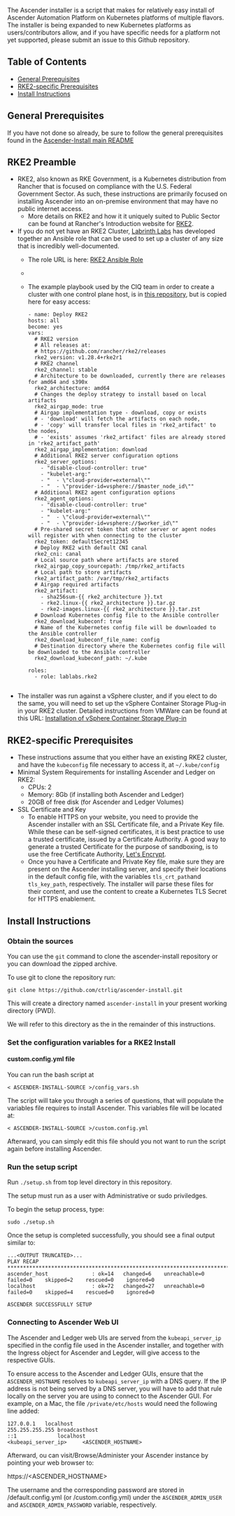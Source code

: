 The Ascender installer is a script that makes for relatively easy
install of Ascender Automation Platform on Kubernetes platforms of
multiple flavors. The installer is being expanded to new Kubernetes
platforms as users/contributors allow, and if you have specific needs
for a platform not yet supported, please submit an issue to this
Github repository.

## Table of Contents

- [General Prerequisites](#general-prerequisites)
- [RKE2-specific Prerequisites](#rke2-specific-prerequisites)
- [Install Instructions](#install-instructions)

## General Prerequisites

If you have not done so already, be sure to follow the general
prerequisites found in the [Ascender-Install main
README](../../README.md#general-prerequisites)

## RKE2 Preamble

- RKE2, also known as RKE Government, is a Kubernetes distribution from Rancher that is focused on compliance with the U.S. Federal Government Sector. As such, these instructions are primarily focused on installing Ascender into an on-premise environment that may have no public internet access.
  - More details on RKE2 and how it it uniquely suited to Public Sector can be found at Rancher's Introduction website for [RKE2](https://docs.rke2.io/).
- If you do not yet have an RKE2 Cluster, [Labrinth Labs](https://lablabs.io/) has developed together an Ansible role that can be used to set up a cluster of any size that is incredibly well-documented. 
  - The role URL is here: [RKE2 Ansible Role](https://github.com/lablabs/ansible-role-rke2)
  - 
  - The example playbook used by the CIQ team in order to create a cluster with one control plane host, is in [this repository](./deploy-rke2-cluster/deploy-rke2-cluster.yaml), but is copied here for easy access:

      ```
      - name: Deploy RKE2
      hosts: all
      become: yes
      vars:
        # RKE2 version
        # All releases at:
        # https://github.com/rancher/rke2/releases
        rke2_version: v1.28.4+rke2r1
        # RKE2 channel
        rke2_channel: stable
        # Architecture to be downloaded, currently there are releases for amd64 and s390x
        rke2_architecture: amd64
        # Changes the deploy strategy to install based on local artifacts
        rke2_airgap_mode: true
        # Airgap implementation type - download, copy or exists
        # - 'download' will fetch the artifacts on each node,
        # - 'copy' will transfer local files in 'rke2_artifact' to the nodes,
        # - 'exists' assumes 'rke2_artifact' files are already stored in 'rke2_artifact_path'
        rke2_airgap_implementation: download
        # Additional RKE2 server configuration options
        rke2_server_options:
          - "disable-cloud-controller: true"
          - "kubelet-arg:"  
          - "  - \"cloud-provider=external\""
          - "  - \"provider-id=vsphere://$master_node_id\""
        # Additional RKE2 agent configuration options
        rke2_agent_options:
          - "disable-cloud-controller: true"
          - "kubelet-arg:"
          - "  - \"cloud-provider=external\""
          - "  - \"provider-id=vsphere://$worker_id\""
        # Pre-shared secret token that other server or agent nodes will register with when connecting to the cluster
        rke2_token: defaultSecret12345
        # Deploy RKE2 with default CNI canal
        rke2_cni: canal
        # Local source path where artifacts are stored
        rke2_airgap_copy_sourcepath: /tmp/rke2_artifacts
        # Local path to store artifacts
        rke2_artifact_path: /var/tmp/rke2_artifacts
        # Airgap required artifacts
        rke2_artifact: 
          - sha256sum-{{ rke2_architecture }}.txt
          - rke2.linux-{{ rke2_architecture }}.tar.gz
          - rke2-images.linux-{{ rke2_architecture }}.tar.zst
        # Download Kubernetes config file to the Ansible controller
        rke2_download_kubeconf: true
        # Name of the Kubernetes config file will be downloaded to the Ansible controller
        rke2_download_kubeconf_file_name: config
        # Destination directory where the Kubernetes config file will be downloaded to the Ansible controller
        rke2_download_kubeconf_path: ~/.kube
    
      roles:
        - role: lablabs.rke2
  ```
- The installer was run against a vSphere cluster, and if you elect to do the same, you will need to set up the vSphere Container Storage Plug-in in your RKE2 cluster. Detailed instructions from VMWare can be found at this URL: [Installation of vSphere Container Storage Plug-in](https://docs.vmware.com/en/VMware-vSphere-Container-Storage-Plug-in/3.0/vmware-vsphere-csp-getting-started/GUID-0AB6E692-AA47-4B6A-8CEA-38B754E16567.html)


## RKE2-specific Prerequisites

- These instructions assume that you either have an existing RKE2 cluster, and have the `kubeconfig` file necessary to access it, at `~/.kube/config`
- Minimal System Requirements for installing Ascender and Ledger on RKE2:
  - CPUs: 2
  - Memory: 8Gb (if installing both Ascender and Ledger)
  - 20GB of free disk (for Ascender and Ledger Volumes)
- SSL Certificate and Key
  - To enable HTTPS on your website, you need to provide the Ascender
    installer with an SSL Certificate file, and a Private Key
    file. While these can be self-signed certificates, it is best
    practice to use a trusted certificate, issued by a Certificate
    Authority. A good way to generate a trusted Certificate for the
    purpose of sandboxing, is to use the free Certificate Authority,
    [Let's Encrypt](https://letsencrypt.org/getting-started/).
  - Once you have a Certificate and Private Key file, make sure they
    are present on the Ascender installing server, and specify their
    locations in the default config file, with the variables
    `tls_crt_path`and `tls_key_path`, respectively. The installer will
    parse these files for their content, and use the content to create
    a Kubernetes TLS Secret for HTTPS enablement.

## Install Instructions

### Obtain the sources

You can use the `git` command to clone the ascender-install repository or you can download the zipped archive. 

To use git to clone the repository run:

```
git clone https://github.com/ctrliq/ascender-install.git
```
This will create a directory named `ascender-install` in your present working directory (PWD).

We will refer to this directory as the <ASCENDER-INSTALL-SOURCE> in the remainder of this instructions.

### Set the configuration variables for a RKE2 Install

#### custom.config.yml file

You can run the bash script at 

```
< ASCENDER-INSTALL-SOURCE >/config_vars.sh
```

The script will take you through a series of questions, that will populate the variables file requires to install Ascender. This variables file will be located at:

```
< ASCENDER-INSTALL-SOURCE >/custom.config.yml
```

Afterward, you can simply edit this file should you not want to run the script again before installing Ascender.

### Run the setup script

Run `./setup.sh` from top level directory in this repository.

The setup must run as a user with Administrative or sudo priviledges.  

To begin the setup process, type:

```
sudo ./setup.sh
```

Once the setup is completed successfully, you should see a final output similar to:

```
...<OUTPUT TRUNCATED>...
PLAY RECAP *************************************************************************************************************************
ascender_host              : ok=14   changed=6    unreachable=0    failed=0    skipped=2    rescued=0    ignored=0
localhost                  : ok=72   changed=27   unreachable=0    failed=0    skipped=4    rescued=0    ignored=0

ASCENDER SUCCESSFULLY SETUP
```


### Connecting to Ascender Web UI

The Ascender and Ledger web UIs are served from the `kubeapi_server_ip` specified in the config file used in the Ascender installer, and together with the Ingress object for Ascender and Legder, will give access to the respective GUIs.

To ensure access to the Ascender and Ledger GUIs, ensure that the `ASCENDER_HOSTNAME` resolves to `kubeapi_server_ip` with a DNS query. If the IP address is not being served by a DNS server, you will have to add that rule locally on the server you are using to connect to the Ascender GUI. For example, on a Mac, the file `/private/etc/hosts` would need the following line added:

```
127.0.0.1	localhost
255.255.255.255	broadcasthost
::1             localhost
<kubeapi_server_ip>     <ASCENDER_HOSTNAME>
```
Afterward, ou can visit/Browse/Administer your Ascender instance by pointing your web browser to:

https://<ASCENDER_HOSTNAME>


The username and the corresponding password are stored in <ASCENDER-INSTALL-SOURCE>/default.config.yml (or <ASCENDER-INSTALL-SOURCE>/custom.config.yml) under the `ASCENDER_ADMIN_USER` and `ASCENDER_ADMIN_PASSWORD` variable, respectively.


